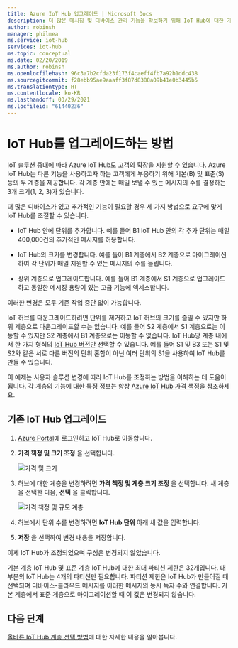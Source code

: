 ```yaml
---
title: Azure IoT Hub 업그레이드 | Microsoft Docs
description: 더 많은 메시징 및 디바이스 관리 기능을 확보하기 위해 IoT Hub에 대한 가격 책정 및 크기 계층을 변경합니다.
author: robinsh
manager: philmea
ms.service: iot-hub
services: iot-hub
ms.topic: conceptual
ms.date: 02/20/2019
ms.author: robinsh
ms.openlocfilehash: 96c3a7b2cfda23f173f4caeff4fb7a92b1ddc438
ms.sourcegitcommit: f28ebb95ae9aaaff3f87d8388a09b41e0b3445b5
ms.translationtype: HT
ms.contentlocale: ko-KR
ms.lasthandoff: 03/29/2021
ms.locfileid: "61440236"
---
```

# <a name="how-to-upgrade-your-iot-hub"></a>IoT Hub를 업그레이드하는 방법

IoT 솔루션 증대에 따라 Azure IoT Hub도 고객의 확장을 지원할 수 있습니다. Azure IoT Hub는 다른 기능을 사용하고자 하는 고객에게 부응하기 위해 기본(B) 및 표준(S) 등의 두 계층을 제공합니다. 각 계층 안에는 매일 보낼 수 있는 메시지의 수를 결정하는 3개 크기(1, 2, 3)가 있습니다.

더 많은 디바이스가 있고 추가적인 기능이 필요할 경우 세 가지 방법으로 요구에 맞게 IoT Hub를 조절할 수 있습니다.

* IoT Hub 안에 단위를 추가합니다. 예를 들어 B1 IoT Hub 안의 각 추가 단위는 매일 400,000건의 추가적인 메시지를 허용합니다.

* IoT Hub의 크기를 변경합니다. 예를 들어 B1 계층에서 B2 계층으로 마이그레이션하여 각 단위가 매일 지원할 수 있는 메시지의 수를 늘립니다.

* 상위 계층으로 업그레이드합니다. 예를 들어 B1 계층에서 S1 계층으로 업그레이드하고 동일한 메시징 용량이 있는 고급 기능에 액세스합니다.

이러한 변경은 모두 기존 작업 중단 없이 가능합니다.

IoT 허브를 다운그레이드하려면 단위를 제거하고 IoT 허브의 크기를 줄일 수 있지만 하위 계층으로 다운그레이드할 수는 없습니다. 예를 들어 S2 계층에서 S1 계층으로는 이동할 수 있지만 S2 계층에서 B1 계층으로는 이동할 수 없습니다. IoT Hub당 계층 내에서 한 가지 형식의 [IoT Hub 버전](https://azure.microsoft.com/pricing/details/iot-hub/)만 선택할 수 있습니다. 예를 들어 S1 및 B3 또는 S1 및 S2와 같은 서로 다른 버전의 단위 혼합이 아닌 여러 단위의 S1을 사용하여 IoT Hub를 만들 수 있습니다.

이 예제는 사용자 솔루션 변경에 따라 IoT Hub를 조정하는 방법을 이해하는 데 도움이 됩니다. 각 계층의 기능에 대한 특정 정보는 항상 [Azure IoT Hub 가격 책정](https://azure.microsoft.com/pricing/details/iot-hub/)을 참조하세요.

## <a name="upgrade-your-existing-iot-hub"></a>기존 IoT Hub 업그레이드

1. [Azure Portal](https://portal.azure.com/)에 로그인하고 IoT Hub로 이동합니다.

2. **가격 책정 및 크기 조정** 을 선택합니다.

   ![가격 및 크기](./media/iot-hub-upgrade/pricing-scale.png)

3. 허브에 대한 계층을 변경하려면 **가격 책정 및 계층 크기 조정** 을 선택합니다. 새 계층을 선택한 다음, **선택** 을 클릭합니다.

   ![가격 책정 및 규모 계층](./media/iot-hub-upgrade/select-tier.png)

4. 허브에서 단위 수를 변경하려면 **IoT Hub 단위** 아래 새 값을 입력합니다.

5. **저장** 을 선택하여 변경 내용을 저장합니다.

이제 IoT Hub가 조정되었으며 구성은 변경되지 않았습니다.

기본 계층 IoT Hub 및 표준 계층 IoT Hub에 대한 최대 파티션 제한은 32개입니다. 대부분의 IoT Hub는 4개의 파티션만 필요합니다. 파티션 제한은 IoT Hub가 만들어질 때 선택되며 디바이스-클라우드 메시지를 이러한 메시지의 동시 독자 수와 연결합니다. 기본 계층에서 표준 계층으로 마이그레이션할 때 이 값은 변경되지 않습니다.

## <a name="next-steps"></a>다음 단계

[올바른 IoT Hub 계층 선택 방법](iot-hub-scaling.md)에 대한 자세한 내용을 알아봅니다.